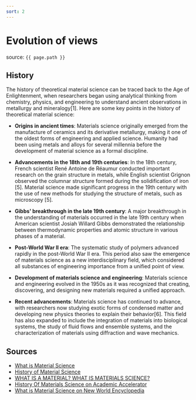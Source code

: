 ```yaml
---
sort: 2
---
```


# Evolution of views

source: `{{ page.path }}`

## History
The history of theoretical material science can be traced back to the Age of Enlightenment, when researchers began using analytical thinking from chemistry, physics, and engineering to understand ancient observations in metallurgy and mineralogy[1]. Here are some key points in the history of theoretical material science:

- **Origins in ancient times**: Materials science originally emerged from the manufacture of ceramics and its derivative metallurgy, making it one of the oldest forms of engineering and applied science. Humanity had been using metals and alloys for several millennia before the development of material science as a formal discipline.

- **Advancements in the 18th and 19th centuries**: In the 18th century, French scientist René Antoine de Réaumur conducted important research on the grain structure in metals, while English scientist Grignon observed the columnar structure formed during the solidification of iron [5]. Material science made significant progress in the 19th century with the use of new methods for studying the structure of metals, such as microscopy [5].

- **Gibbs' breakthrough in the late 19th century**: A major breakthrough in the understanding of materials occurred in the late 19th century when American scientist Josiah Willard Gibbs demonstrated the relationship between thermodynamic properties and atomic structure in various phases of a material.

- **Post-World War II era**: The systematic study of polymers advanced rapidly in the post-World War II era. This period also saw the emergence of materials science as a new interdisciplinary field, which considered all substances of engineering importance from a unified point of view.

- **Development of materials science and engineering**: Materials science and engineering evolved in the 1950s as it was recognized that creating, discovering, and designing new materials required a unified approach.

- **Recent advancements**: Materials science has continued to advance, with researchers now studying exotic forms of condensed matter and developing new physics theories to explain their behavior[6]. This field has also expanded to include the integration of materials into biological systems, the study of fluid flows and ensemble systems, and the characterization of materials using diffraction and wave mechanics.

## Sources
- [What is Material Science](https://en.wikipedia.org/wiki/Materials_science)
- [History of Material Science](https://en.wikipedia.org/wiki/History_of_materials_science)
- [WHAT IS A MATERIAL? WHAT IS MATERIALS SCIENCE?](https://ethos.lps.library.cmu.edu/article/id/40/)
- [History Of Materials Science on Academic Accelerator](https://academic-accelerator.com/encyclopedia/history-of-materials-science)
- [What is Material Science on New World Encyclopedia](https://www.newworldencyclopedia.org/entry/Materials_science)
